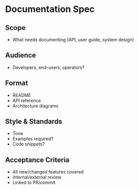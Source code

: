 # Documentation Spec

## Scope
- What needs documenting (API, user guide, system design)

## Audience
- Developers, end-users, operators?

## Format
- README
- API reference
- Architecture diagrams

## Style & Standards
- Tone
- Examples required?
- Code snippets?

## Acceptance Criteria
- All new/changed features covered
- Internal/external review
- Linked to PR/commit